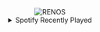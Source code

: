 <div align="center">
<picture>
    <source media="(prefers-color-scheme: dark)" srcset="https://i.ibb.co/M2nbQ48/output-gif.gif">
    <source media="(prefers-color-scheme: light)" srcset="https://i.ibb.co/M2nbQ48/output-gif.gif">
    <img alt="RENOS" src="https://i.ibb.co/M2nbQ48/output-gif.gif">
</picture>
<details>
<summary>Spotify Recently Played</summary>
<img src="https://spotify-recently-played-readme.vercel.app/api?user=31d6d6zerc5ct6kck32na2ozsqf4&unique=1&width=400" alt="Spotify" />
</details>
</div>

<!-- Image deletion URL: https://ibb.co/w0yTjXJ/42eb0fb480b4b88815df17f05cbcf512 -->